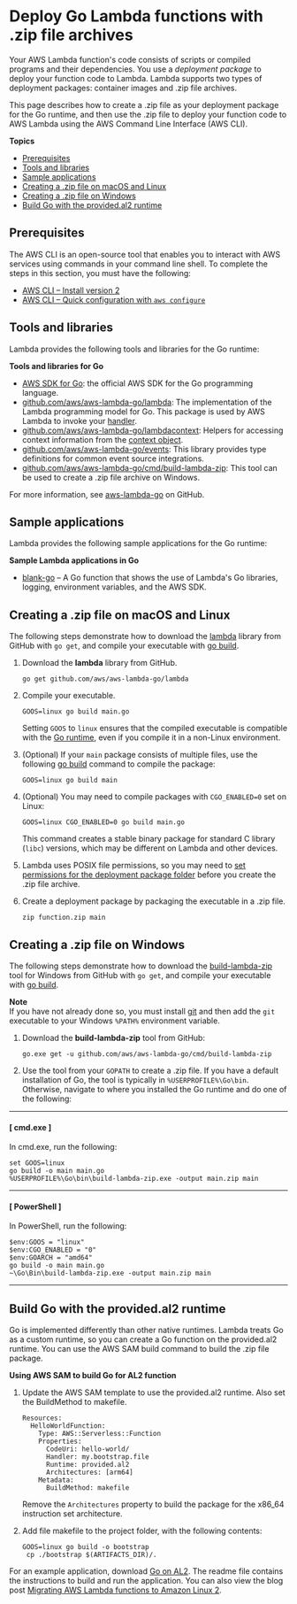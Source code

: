 # Deploy Go Lambda functions with \.zip file archives<a name="golang-package"></a>

Your AWS Lambda function's code consists of scripts or compiled programs and their dependencies\. You use a *deployment package* to deploy your function code to Lambda\. Lambda supports two types of deployment packages: container images and \.zip file archives\.

This page describes how to create a \.zip file as your deployment package for the Go runtime, and then use the \.zip file to deploy your function code to AWS Lambda using the AWS Command Line Interface \(AWS CLI\)\. 

**Topics**
+ [Prerequisites](#golang-package-prereqs)
+ [Tools and libraries](#golang-package-libraries)
+ [Sample applications](#golang-package-sample)
+ [Creating a \.zip file on macOS and Linux](#golang-package-mac-linux)
+ [Creating a \.zip file on Windows](#golang-package-windows)
+ [Build Go with the provided\.al2 runtime](#golang-package-al2)

## Prerequisites<a name="golang-package-prereqs"></a>

The AWS CLI is an open\-source tool that enables you to interact with AWS services using commands in your command line shell\. To complete the steps in this section, you must have the following:
+ [AWS CLI – Install version 2](https://docs.aws.amazon.com/cli/latest/userguide/install-cliv2.html)
+ [AWS CLI – Quick configuration with `aws configure`](https://docs.aws.amazon.com/cli/latest/userguide/cli-chap-configure.html)

## Tools and libraries<a name="golang-package-libraries"></a>

Lambda provides the following tools and libraries for the Go runtime:

**Tools and libraries for Go**
+ [AWS SDK for Go](https://github.com/aws/aws-sdk-go): the official AWS SDK for the Go programming language\.
+ [github\.com/aws/aws\-lambda\-go/lambda](https://github.com/aws/aws-lambda-go/tree/master/lambda): The implementation of the Lambda programming model for Go\. This package is used by AWS Lambda to invoke your [handler](golang-handler.md)\.
+ [github\.com/aws/aws\-lambda\-go/lambdacontext](https://github.com/aws/aws-lambda-go/tree/master/lambdacontext): Helpers for accessing context information from the [context object](golang-context.md)\.
+ [github\.com/aws/aws\-lambda\-go/events](https://github.com/aws/aws-lambda-go/tree/master/events): This library provides type definitions for common event source integrations\.
+ [github\.com/aws/aws\-lambda\-go/cmd/build\-lambda\-zip](https://github.com/aws/aws-lambda-go/tree/master/cmd/build-lambda-zip): This tool can be used to create a \.zip file archive on Windows\.

For more information, see [aws\-lambda\-go](https://github.com/aws/aws-lambda-go) on GitHub\.

## Sample applications<a name="golang-package-sample"></a>

Lambda provides the following sample applications for the Go runtime:

**Sample Lambda applications in Go**
+ [blank\-go](https://github.com/awsdocs/aws-lambda-developer-guide/tree/main/sample-apps/blank-go) – A Go function that shows the use of Lambda's Go libraries, logging, environment variables, and the AWS SDK\.

## Creating a \.zip file on macOS and Linux<a name="golang-package-mac-linux"></a>

The following steps demonstrate how to download the [lambda](https://github.com/aws/aws-lambda-go/tree/master/lambda) library from GitHub with `go get`, and compile your executable with [go build](https://golang.org/cmd/go/)\.

1. Download the **lambda** library from GitHub\.

   ```
   go get github.com/aws/aws-lambda-go/lambda
   ```

1. Compile your executable\.

   ```
   GOOS=linux go build main.go
   ```

   Setting `GOOS` to `linux` ensures that the compiled executable is compatible with the [Go runtime](lambda-runtimes.md), even if you compile it in a non\-Linux environment\.

1. \(Optional\) If your `main` package consists of multiple files, use the following [go build](https://golang.org/cmd/go/) command to compile the package:

   ```
   GOOS=linux go build main
   ```

1. \(Optional\) You may need to compile packages with `CGO_ENABLED=0` set on Linux:

   ```
   GOOS=linux CGO_ENABLED=0 go build main.go
   ```

   This command creates a stable binary package for standard C library \(`libc`\) versions, which may be different on Lambda and other devices\.

1. Lambda uses POSIX file permissions, so you may need to [ set permissions for the deployment package folder](https://aws.amazon.com/premiumsupport/knowledge-center/lambda-deployment-package-errors/) before you create the \.zip file archive\.

1. Create a deployment package by packaging the executable in a \.zip file\.

   ```
   zip function.zip main
   ```

## Creating a \.zip file on Windows<a name="golang-package-windows"></a>

The following steps demonstrate how to download the [build\-lambda\-zip](https://github.com/aws/aws-lambda-go/tree/master/cmd/build-lambda-zip) tool for Windows from GitHub with `go get`, and compile your executable with [go build](https://golang.org/cmd/go/)\.

**Note**  
If you have not already done so, you must install [git](https://git-scm.com/) and then add the `git` executable to your Windows `%PATH%` environment variable\.

1. Download the **build\-lambda\-zip** tool from GitHub:

   ```
   go.exe get -u github.com/aws/aws-lambda-go/cmd/build-lambda-zip
   ```

1. Use the tool from your `GOPATH` to create a \.zip file\. If you have a default installation of Go, the tool is typically in `%USERPROFILE%\Go\bin`\. Otherwise, navigate to where you installed the Go runtime and do one of the following:

------
#### [ cmd\.exe ]

   In cmd\.exe, run the following:

   ```
   set GOOS=linux
   go build -o main main.go
   %USERPROFILE%\Go\bin\build-lambda-zip.exe -output main.zip main
   ```

------
#### [ PowerShell ]

   In PowerShell, run the following:

   ```
   $env:GOOS = "linux"
   $env:CGO_ENABLED = "0"
   $env:GOARCH = "amd64"
   go build -o main main.go
   ~\Go\Bin\build-lambda-zip.exe -output main.zip main
   ```

------

## Build Go with the provided\.al2 runtime<a name="golang-package-al2"></a>

Go is implemented differently than other native runtimes\. Lambda treats Go as a custom runtime, so you can create a Go function on the provided\.al2 runtime\. You can use the AWS SAM build command to build the \.zip file package\.

**Using AWS SAM to build Go for AL2 function**

1. Update the AWS SAM template to use the provided\.al2 runtime\. Also set the BuildMethod to makefile\.

   ```
   Resources:
     HelloWorldFunction:
       Type: AWS::Serverless::Function
       Properties:
         CodeUri: hello-world/
         Handler: my.bootstrap.file
         Runtime: provided.al2
         Architectures: [arm64]  
       Metadata:
         BuildMethod: makefile
   ```

   Remove the `Architectures` property to build the package for the x86\_64 instruction set architecture\.

1. Add file makefile to the project folder, with the following contents:

   ```
   GOOS=linux go build -o bootstrap
   	cp ./bootstrap $(ARTIFACTS_DIR)/.
   ```

For an example application, download [ Go on AL2](https://github.com/aws-samples/sessions-with-aws-sam/tree/master/go-al2)\. The readme file contains the instructions to build and run the application\. You can also view the blog post [ Migrating AWS Lambda functions to Amazon Linux 2](https://aws.amazon.com/blogs/compute/migrating-aws-lambda-functions-to-al2/)\.